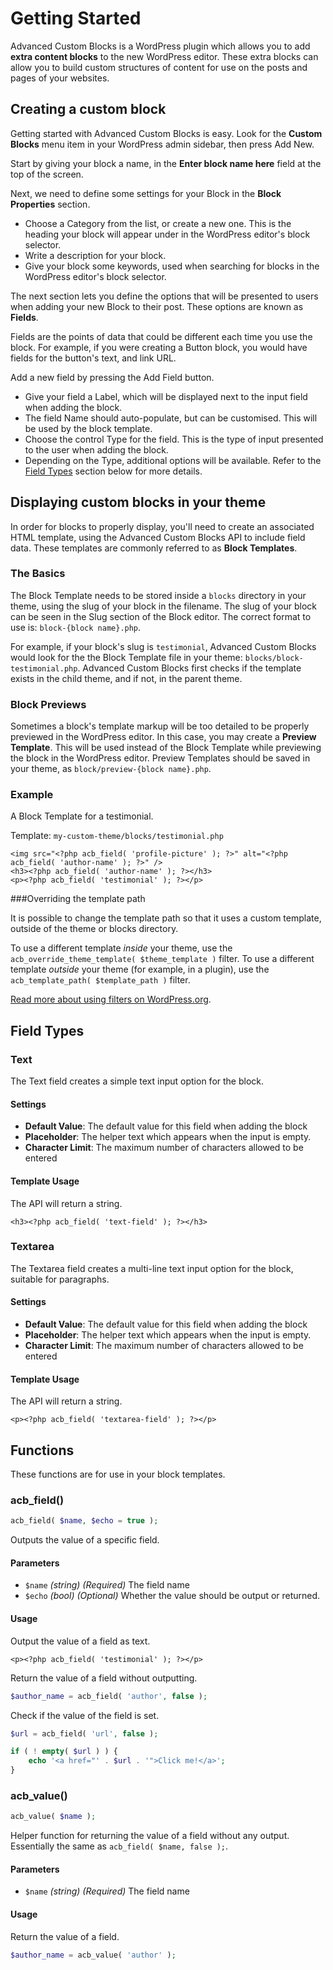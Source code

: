 # Getting Started

Advanced Custom Blocks is a WordPress plugin which allows you to add **extra content blocks** to the new WordPress editor. These extra blocks can allow you to build custom structures of content for use on the posts and pages of your websites.

## <a name="custom-blocks"></a>Creating a custom block

Getting started with Advanced Custom Blocks is easy. Look for the **Custom Blocks** menu item in your WordPress admin sidebar, then press Add New.

Start by giving your block a name, in the **Enter block name here** field at the top of the screen.

Next, we need to define some settings for your Block in the **Block Properties** section.

- Choose a Category from the list, or create a new one. This is the heading your block will appear under in the WordPress editor's block selector.
- Write a description for your block.
- Give your block some keywords, used when searching for blocks in the WordPress editor's block selector.

The next section lets you define the options that will be presented to users when adding your new Block to their post. These options are known as **Fields**.

Fields are the points of data that could be different each time you use the block. For example, if you were creating a Button block, you would have fields for the button's text, and link URL.

Add a new field by pressing the Add Field button.

- Give your field a Label, which will be displayed next to the input field when adding the block.
- The field Name should auto-populate, but can be customised. This will be used by the block template.
- Choose the control Type for the field. This is the type of input presented to the user when adding the block.
- Depending on the Type, additional options will be available. Refer to the [Field Types](#field-types) section below for more details.



## <a name="block-templates"></a>Displaying custom blocks in your theme

In order for blocks to properly display, you'll need to create an associated HTML template, using the Advanced Custom Blocks API to include field data. These templates are commonly referred to as **Block Templates**.

### The Basics

The Block Template needs to be stored inside a `blocks` directory in your theme, using the slug of your block in the filename. The slug of your block can be seen in the Slug section of the Block editor. The correct format to use is: `block-{block name}.php`.

For example, if your block's slug is `testimonial`, Advanced Custom Blocks would look for the the Block Template file in your theme: `blocks/block-testimonial.php`. Advanced Custom Blocks first checks if the template exists in the child theme, and if not, in the parent theme.

### Block Previews

Sometimes a block's template markup will be too detailed to be properly previewed in the WordPress editor. In this case, you may create a **Preview Template**. This will be used instead of the Block Template while previewing the block in the WordPress editor. Preview Templates should be saved in your theme, as `block/preview-{block name}.php`.

### Example

A Block Template for a testimonial.

Template: `my-custom-theme/blocks/testimonial.php`

```HTML+PHP
<img src="<?php acb_field( 'profile-picture' ); ?>" alt="<?php acb_field( 'author-name' ); ?>" />
<h3><?php acb_field( 'author-name' ); ?></h3>
<p><?php acb_field( 'testimonial' ); ?></p>
```

###Overriding the template path

It is possible to change the template path so that it uses a custom template, outside of the theme or blocks directory.

To use a different template _inside_ your theme, use the `acb_override_theme_template( $theme_template )` filter. To use a different template _outside_ your theme (for example, in a plugin), use the `acb_template_path( $template_path )` filter.

[Read more about using filters on WordPress.org](https://codex.wordpress.org/Plugin_API).




## <a name="field-types"></a>Field Types

### Text

The Text field creates a simple text input option for the block.

#### Settings

- **Default Value**: The default value for this field when adding the block
- **Placeholder**: The helper text which appears when the input is empty.
- **Character Limit**: The maximum number of characters allowed to be entered

#### Template Usage

The API will return a string.

```HTML+PHP
<h3><?php acb_field( 'text-field' ); ?></h3>
```



### Textarea

The Textarea field creates a multi-line text input option for the block, suitable for paragraphs.

#### Settings

- **Default Value**: The default value for this field when adding the block
- **Placeholder**: The helper text which appears when the input is empty.
- **Character Limit**: The maximum number of characters allowed to be entered

#### Template Usage

The API will return a string.

```HTML+PHP
<p><?php acb_field( 'textarea-field' ); ?></p>
```



## <a name="functions"></a>Functions

These functions are for use in your block templates.

### acb_field()

```PHP
acb_field( $name, $echo = true );
```

Outputs the value of a specific field.

#### Parameters

- `$name` _(string)_ _(Required)_ The field name
- `$echo` _(bool)_ _(Optional)_ Whether the value should be output or returned.

#### Usage

Output the value of a field as text.

```HTML+PHP
<p><?php acb_field( 'testimonial' ); ?></p>
```

Return the value of a field without outputting.

```PHP
$author_name = acb_field( 'author', false );
```

Check if the value of the field is set.

```PHP
$url = acb_field( 'url', false );

if ( ! empty( $url ) ) {
    echo '<a href="' . $url . '">Click me!</a>';
}
```



### acb_value()

```PHP
acb_value( $name );
```

Helper function for returning the value of a field without any output. Essentially the same as `acb_field( $name, false );`.

#### Parameters

- `$name` _(string)_ _(Required)_ The field name

#### Usage

Return the value of a field.

```PHP
$author_name = acb_value( 'author' );
```

